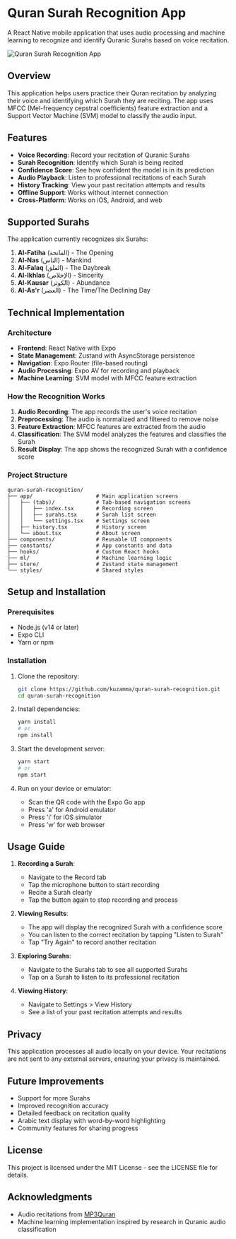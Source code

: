 # Quran Surah Recognition App

A React Native mobile application that uses audio processing and machine learning to recognize and identify Quranic Surahs based on voice recitation.

![Quran Surah Recognition App](https://images.unsplash.com/photo-1584551246679-0daf3d275d0f?q=80&w=200&auto=format&fit=crop)

## Overview

This application helps users practice their Quran recitation by analyzing their voice and identifying which Surah they are reciting. The app uses MFCC (Mel-frequency cepstral coefficients) feature extraction and a Support Vector Machine (SVM) model to classify the audio input.

## Features

- **Voice Recording**: Record your recitation of Quranic Surahs
- **Surah Recognition**: Identify which Surah is being recited
- **Confidence Score**: See how confident the model is in its prediction
- **Audio Playback**: Listen to professional recitations of each Surah
- **History Tracking**: View your past recitation attempts and results
- **Offline Support**: Works without internet connection
- **Cross-Platform**: Works on iOS, Android, and web

## Supported Surahs

The application currently recognizes six Surahs:

1. **Al-Fatiha** (الفاتحة) - The Opening
2. **Al-Nas** (الناس) - Mankind
3. **Al-Falaq** (الفلق) - The Daybreak
4. **Al-Ikhlas** (الإخلاص) - Sincerity
5. **Al-Kausar** (الكوثر) - Abundance
6. **Al-As'r** (العصر) - The Time/The Declining Day

## Technical Implementation

### Architecture

- **Frontend**: React Native with Expo
- **State Management**: Zustand with AsyncStorage persistence
- **Navigation**: Expo Router (file-based routing)
- **Audio Processing**: Expo AV for recording and playback
- **Machine Learning**: SVM model with MFCC feature extraction

### How the Recognition Works

1. **Audio Recording**: The app records the user's voice recitation
2. **Preprocessing**: The audio is normalized and filtered to remove noise
3. **Feature Extraction**: MFCC features are extracted from the audio
4. **Classification**: The SVM model analyzes the features and classifies the Surah
5. **Result Display**: The app shows the recognized Surah with a confidence score

### Project Structure

```
quran-surah-recognition/
├── app/                    # Main application screens
│   ├── (tabs)/             # Tab-based navigation screens
│   │   ├── index.tsx       # Recording screen
│   │   ├── surahs.tsx      # Surah list screen
│   │   └── settings.tsx    # Settings screen
│   ├── history.tsx         # History screen
│   └── about.tsx           # About screen
├── components/             # Reusable UI components
├── constants/              # App constants and data
├── hooks/                  # Custom React hooks
├── ml/                     # Machine learning logic
├── store/                  # Zustand state management
└── styles/                 # Shared styles
```

## Setup and Installation

### Prerequisites

- Node.js (v14 or later)
- Expo CLI
- Yarn or npm

### Installation

1. Clone the repository:
   ```bash
   git clone https://github.com/kuzamma/quran-surah-recognition.git
   cd quran-surah-recognition
   ```

2. Install dependencies:
   ```bash
   yarn install
   # or
   npm install
   ```

3. Start the development server:
   ```bash
   yarn start
   # or
   npm start
   ```

4. Run on your device or emulator:
   - Scan the QR code with the Expo Go app
   - Press 'a' for Android emulator
   - Press 'i' for iOS simulator
   - Press 'w' for web browser

## Usage Guide

1. **Recording a Surah**:
   - Navigate to the Record tab
   - Tap the microphone button to start recording
   - Recite a Surah clearly
   - Tap the button again to stop recording and process

2. **Viewing Results**:
   - The app will display the recognized Surah with a confidence score
   - You can listen to the correct recitation by tapping "Listen to Surah"
   - Tap "Try Again" to record another recitation

3. **Exploring Surahs**:
   - Navigate to the Surahs tab to see all supported Surahs
   - Tap on a Surah to listen to its professional recitation

4. **Viewing History**:
   - Navigate to Settings > View History
   - See a list of your past recitation attempts and results

## Privacy

This application processes all audio locally on your device. Your recitations are not sent to any external servers, ensuring your privacy is maintained.

## Future Improvements

- Support for more Surahs
- Improved recognition accuracy
- Detailed feedback on recitation quality
- Arabic text display with word-by-word highlighting
- Community features for sharing progress

## License

This project is licensed under the MIT License - see the LICENSE file for details.

## Acknowledgments

- Audio recitations from [MP3Quran](https://server8.mp3quran.net/)
- Machine learning implementation inspired by research in Quranic audio classification
